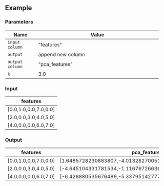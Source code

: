 ## Example

### Parameters

<table class="table">
  <thead>
    <tr>
      <th style="width:20%">Name</th>
      <th style="width:80%">Value</th>
    </tr>
  </thead>
  <tbody>
  <tr>
    <td><code>input column</code></td>
    <td>"features"</td>
  </tr>
  <tr>
    <td><code>output</code></td>
    <td>append new column</td>
  </tr>
  <tr>
    <td><code>output column</code></td>
    <td>"pca_features"</td>
  </tr>
  <tr>
    <td><code>k</code></td>
    <td>3.0</td>
  </tr>
  </tbody>
</table>

### Input

<table class="table">
  <thead>
    <tr>
      <th>features</th>
    </tr>
  </thead>
  <tbody>
    <tr>
      <td>[0.0,1.0,0.0,7.0,0.0]</td>
    </tr>
    <tr>
      <td>[2.0,0.0,3.0,4.0,5.0]</td>
    </tr>
    <tr>
      <td>[4.0,0.0,0.0,6.0,7.0]</td>
    </tr>
  </tbody>
</table>

### Output

<table class="table">
  <thead>
    <tr>
      <th>features</th>
      <th>pca_features</th>
    </tr>
  </thead>
  <tbody>
    <tr>
      <td>[0.0,1.0,0.0,7.0,0.0]</td>
      <td>[1.6485728230883807,-4.013282700516296,-5.524543751369388]</td>
    </tr>
    <tr>
      <td>[2.0,0.0,3.0,4.0,5.0]</td>
      <td>[-4.645104331781534,-1.1167972663619026,-5.524543751369387]</td>
    </tr>
    <tr>
      <td>[4.0,0.0,0.0,6.0,7.0]</td>
      <td>[-6.428880535676489,-5.337951427775355,-5.524543751369389]</td>
    </tr>
  </tbody>
</table>
      
